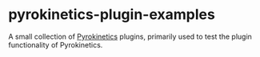 # pyrokinetics-plugin-examples

A small collection of [Pyrokinetics](github.com/pyro-kinetics/pyrokinetics) plugins,
primarily used to test the plugin functionality of Pyrokinetics.
